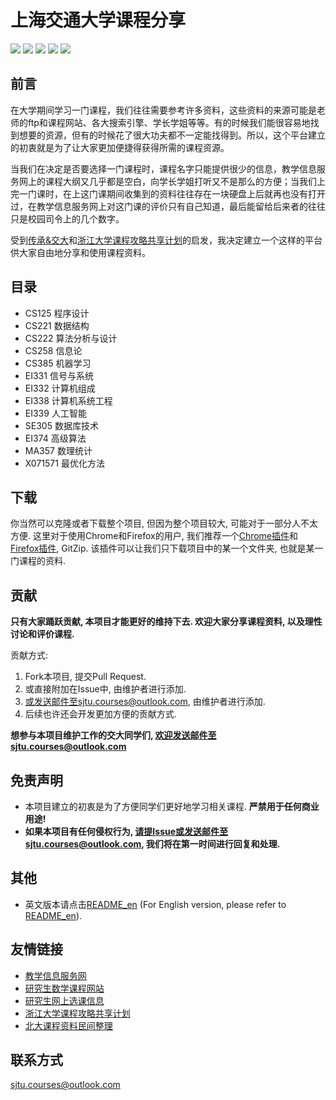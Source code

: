 # 上海交通大学课程分享

[![](https://img.shields.io/github/watchers/CoolPhilChen/SJTU-Courses.svg)](https://github.com/CoolPhilChen/SJTU-Courses/watchers)
[![](https://img.shields.io/github/stars/CoolPhilChen/SJTU-Courses.svg)](https://github.com/CoolPhilChen/SJTU-Courses/stargazers)
[![](https://img.shields.io/github/forks/CoolPhilChen/SJTU-Courses.svg)](https://github.com/CoolPhilChen/SJTU-Courses/network/members)
![](https://img.shields.io/github/repo-size/CoolPhilChen/SJTU-Courses.svg)
[![](https://img.shields.io/github/contributors/CoolPhilChen/SJTU-Courses.svg)](https://github.com/CoolPhilChen/SJTU-Courses/graphs/contributors)

## 前言

在大学期间学习一门课程，我们往往需要参考许多资料，这些资料的来源可能是老师的ftp和课程网站、各大搜索引擎、学长学姐等等。有的时候我们能很容易地找到想要的资源，但有的时候花了很大功夫都不一定能找得到。所以，这个平台建立的初衷就是为了让大家更加便捷得获得所需的课程资源。

当我们在决定是否要选择一门课程时，课程名字只能提供很少的信息，教学信息服务网上的课程大纲又几乎都是空白，向学长学姐打听又不是那么的方便；当我们上完一门课时，在上这门课期间收集到的资料往往存在一块硬盘上后就再也没有打开过，在教学信息服务网上对这门课的评价只有自己知道，最后能留给后来者的往往只是校园司令上的几个数字。

受到[传承&交大](http://share.sjtu.edu.cn)和[浙江大学课程攻略共享计划](https://github.com/QSCTech/zju-icicles)的启发，我决定建立一个这样的平台供大家自由地分享和使用课程资料。

## 目录
- CS125 程序设计
- CS221 数据结构
- CS222 算法分析与设计
- CS258 信息论
- CS385 机器学习
- EI331 信号与系统
- EI332 计算机组成
- EI338 计算机系统工程
- EI339 人工智能
- SE305 数据库技术
- EI374 高级算法
- MA357 数理统计
- X071571 最优化方法

## 下载
你当然可以克隆或者下载整个项目, 但因为整个项目较大, 可能对于一部分人不太方便. 这里对于使用Chrome和Firefox的用户, 我们推荐一个[Chrome插件](https://chrome.google.com/webstore/detail/gitzip-for-github/ffabmkklhbepgcgfonabamgnfafbdlkn?hl=en)和[Firefox插件](https://addons.mozilla.org/en-US/firefox/addon/gitzip/), GitZip. 该插件可以让我们只下载项目中的某一个文件夹, 也就是某一门课程的资料. 


## 贡献 
**只有大家踊跃贡献, 本项目才能更好的维持下去. 欢迎大家分享课程资料, 以及理性讨论和评价课程.** 

贡献方式:

1. Fork本项目, 提交Pull Request.
2. 或直接附加在Issue中, 由维护者进行添加.
3. 或发送邮件至sjtu.courses@outlook.com, 由维护者进行添加.
4. 后续也许还会开发更加方便的贡献方式.

**想参与本项目维护工作的交大同学们, 欢迎发送邮件至sjtu.courses@outlook.com**


## 免责声明
- 本项目建立的初衷是为了方便同学们更好地学习相关课程. **严禁用于任何商业用途!**
- **如果本项目有任何侵权行为, 请提Issue或发送邮件至sjtu.courses@outlook.com, 我们将在第一时间进行回复和处理.**


## 其他
- 英文版本请点击[README_en](https://github.com/CoolPhilChen/SJTU-Courses/blob/master/README_en.md) (For English version, please refer to [README_en](https://github.com/CoolPhilChen/SJTU-Courses/blob/master/README_en.md)).

## 友情链接
- [教学信息服务网](http://electsys.sjtu.edu.cn)
- [研究生数学课程网站](http://math.sjtu.edu.cn/course/Ngraduate/)
- [研究生网上选课信息](http://www.yjs.sjtu.edu.cn:81/epstar/web/outer/KKBJ_CX/kkbj.jsp)
- [浙江大学课程攻略共享计划](https://github.com/QSCTech/zju-icicles)
- [北大课程资料民间整理](https://github.com/lib-pku/libpku)

## 联系方式
sjtu.courses@outlook.com
